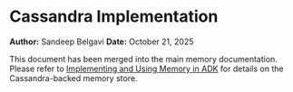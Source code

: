 # Cassandra Implementation

**Author:** Sandeep Belgavi
**Date:** October 21, 2025

This document has been merged into the main memory documentation. Please refer to [Implementing and Using Memory in ADK](./memory.md) for details on the Cassandra-backed memory store.
